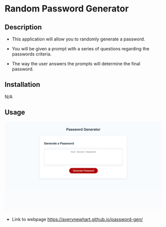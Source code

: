 # Random Password Generator

## Description

- This application will allow you to randomly generate a password.

- You will be given a prompt with a series of questions regarding the passwords criteria.

- The way the user answers the prompts will determine the final password.

## Installation

N/A

## Usage

![screenshot of website](./assets/password-gen-ss.png)

- Link to webpage https://averynewhart.github.io/password-gen/
